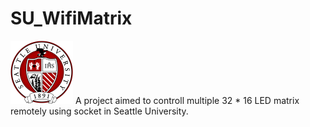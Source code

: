 # SU_WifiMatrix 
![](SU_logo.png)
A project aimed to controll multiple 32 * 16 LED matrix remotely using socket in Seattle University.
